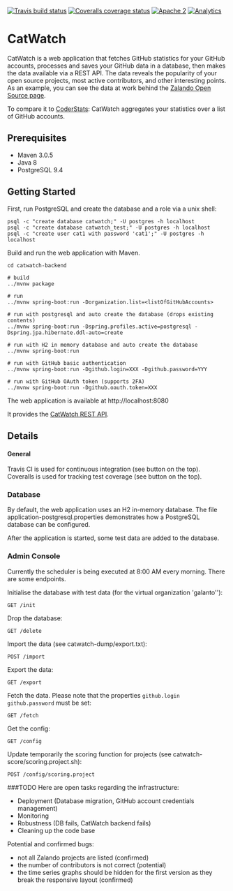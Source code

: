 [![Travis build status](https://travis-ci.org/zalando-incubator/catwatch.svg)](https://travis-ci.org/zalando-incubator/catwatch)
[![Coveralls coverage status](https://img.shields.io/coveralls/zalando/catwatch.svg)](https://coveralls.io/r/zalando/catwatch)
[![Apache 2](http://img.shields.io/badge/license-Apache%202-blue.svg)](http://www.apache.org/licenses/LICENSE-2.0)
[![Analytics](https://ga-beacon.appspot.com/UA-65266986-1/zalando/catwatch)](https://github.com/zalando/catwatch)


# CatWatch

CatWatch is a web application that fetches GitHub statistics for your GitHub accounts,
processes and saves your GitHub data in a database, then makes the data available via a REST API.
The data reveals the popularity of your open source projects, most active contributors,
and other interesting points. As an example, you can see the data at work behind the 
[Zalando Open Source page](http://zalando.github.io/).

To compare it to [CoderStats](http://coderstats.net/): CatWatch aggregates your
statistics over a list of GitHub accounts.

## Prerequisites

* Maven 3.0.5
* Java 8
* PostgreSQL 9.4

## Getting Started

First, run PostgreSQL and create the database and a role via a unix shell:

    psql -c "create database catwatch;" -U postgres -h localhost
    psql -c "create database catwatch_test;" -U postgres -h localhost
    psql -c "create user cat1 with password 'cat1';" -U postgres -h localhost

Build and run the web application with Maven.

    cd catwatch-backend

    # build
    ../mvnw package

    # run
    ../mvnw spring-boot:run -Dorganization.list=<listOfGitHubAccounts>

    # run with postgresql and auto create the database (drops existing contents)
    ../mvnw spring-boot:run -Dspring.profiles.active=postgresql -Dspring.jpa.hibernate.ddl-auto=create

    # run with H2 in memory database and auto create the database
    ../mvnw spring-boot:run 
    
    # run with GitHub basic authentication
    ../mvnw spring-boot:run -Dgithub.login=XXX -Dgithub.password=YYY
    
    # run with GitHub OAuth token (supports 2FA)
    ../mvnw spring-boot:run -Dgithub.oauth.token=XXX


The web application is available at http://localhost:8080

It provides the [CatWatch REST API](https://zalando.github.io/catwatch/).

## Details

#### General

Travis CI is used for continuous integration (see button on the top).
Coveralls is used for tracking test coverage (see button on the top).

### Database

By default, the web application uses an H2 in-memory database.
The file application-postgresql.properties demonstrates how a PostgreSQL database can be configured.

After the application is started, some test data are added to the database.

### Admin Console

Currently the scheduler is being executed at 8:00 AM every morning. There are some endpoints.

Initialise the database with test data (for the virtual organization 'galanto''):

    GET /init

Drop the database:

    GET /delete

Import the data (see catwatch-dump/export.txt):

    POST /import

Export the data:

    GET /export

Fetch the data. Please note that the properties ```github.login``` ```github.password``` must be set:

    GET /fetch

Get the config:

    GET /config

Update temporarily the scoring function for projects (see catwatch-score/scoring.project.sh):

    POST /config/scoring.project

###TODO
Here are open tasks regarding the infrastructure:
* Deployment (Database migration, GitHub account credentials management)
* Monitoring
* Robustness (DB fails, CatWatch backend fails)
* Cleaning up the code base

Potential and confirmed bugs:
* not all Zalando projects are listed (confirmed)
* the number of contributors is not correct (potential)
* the time series graphs should be hidden for the first version as they break the responsive layout (confirmed)
